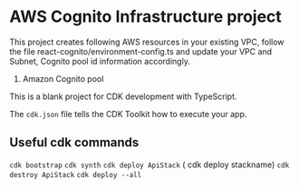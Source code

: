 # AWS Cognito Infrastructure project

This project creates following AWS resources in your existing VPC,  follow the file react-cognito/environment-config.ts and update your VPC and Subnet, Cognito pool id information accordingly.

1.	Amazon Cognito pool

This is a blank project for CDK development with TypeScript.

The `cdk.json` file tells the CDK Toolkit how to execute your app.

## Useful cdk commands

`cdk bootstrap`
`cdk synth`
`cdk deploy ApiStack` ( cdk deploy stackname)
`cdk destroy ApiStack`
`cdk deploy --all`
